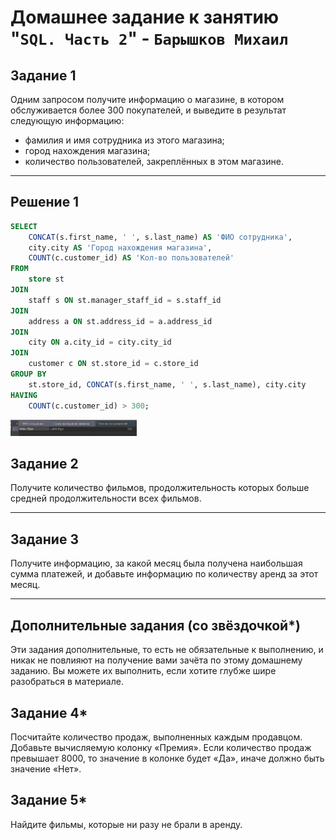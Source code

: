 # Домашнее задание к занятию "`SQL. Часть 2`" - `Барышков Михаил`

## Задание 1

Одним запросом получите информацию о магазине, в котором обслуживается более 300 покупателей, и выведите в результат следующую информацию:

- фамилия и имя сотрудника из этого магазина;
- город нахождения магазина;
- количество пользователей, закреплённых в этом магазине.

----

## Решение 1

```sql
SELECT 
    CONCAT(s.first_name, ' ', s.last_name) AS 'ФИО сотрудника',
    city.city AS 'Город нахождения магазина',
    COUNT(c.customer_id) AS 'Кол-во пользователей'
FROM 
    store st
JOIN 
    staff s ON st.manager_staff_id = s.staff_id
JOIN 
    address a ON st.address_id = a.address_id
JOIN 
    city ON a.city_id = city.city_id
JOIN 
    customer c ON st.store_id = c.store_id
GROUP BY 
    st.store_id, CONCAT(s.first_name, ' ', s.last_name), city.city
HAVING 
    COUNT(c.customer_id) > 300;
```

<img src = "img/img1.png" width = 40%>

## Задание 2

Получите количество фильмов, продолжительность которых больше средней продолжительности всех фильмов.

----

## Задание 3

Получите информацию, за какой месяц была получена наибольшая сумма платежей, и добавьте информацию по количеству аренд за этот месяц.

----

## Дополнительные задания (со звёздочкой*)

Эти задания дополнительные, то есть не обязательные к выполнению, и никак не повлияют на получение вами зачёта по этому домашнему заданию. Вы можете их выполнить, если хотите глубже шире разобраться в материале.

## Задание 4*

Посчитайте количество продаж, выполненных каждым продавцом. Добавьте вычисляемую колонку «Премия». Если количество продаж превышает 8000, то значение в колонке будет «Да», иначе должно быть значение «Нет».

## Задание 5*

Найдите фильмы, которые ни разу не брали в аренду.
